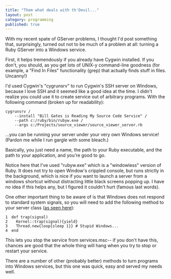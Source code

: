 ```yaml
---
title: "Them what deals with th'Devil..."
layout: post
category: programming
published: true
---
```

With my recent spate of GServer problems, I thought I'd post something that, surprisingly, turned out not to be much of a problem at all: turning a Ruby GServer into a Windows service.

<!-- more -->

First, it helps tremendously if you already have Cygwin installed.  If you don't, you should, as you get lots of UNIX-y command-line goodness (for example, a "Find In Files" functionality (grep) that actually finds stuff in files.  Uncanny!)

I'd used Cygwin's "cygrunsrv" to run Cygwin's SSH server on Windows, because I love SSH and it seemed like a good idea at the time.  I didn't realize you could use it to create service out of arbitrary programs.  With the following command (broken up for readability):

    cygrunsrv /
        --install "Bill Gates is Reading My Source Code Service" /
        --path c:/ruby/bin/rubyw.exe /
        --args c:/Projects/source_viewer/source_viewer_server.rb


...you can be running your server under your very own Windows service!  (Pardon me while I run gargle with some bleach.)

Basically, you just need a name, the path to your Ruby executable, and the path to your application, and you're good to go.  

Notice here that I've used "rubyw.exe" which is a "windowless" version of Ruby.  It does not try to open Window's crippled console, but runs strictly in the background, which is nice if you want to launch a server from a windows shortcut without distracting little black screens popping up.  I have no idea if this helps any, but I figured it couldn't hurt (famous last words).

One other important thing to be aware of is that Windows does not respond to standard system signals, so you will need to add the following method to your server class ([as seen here](http://blade.nagaokaut.ac.jp/cgi-bin/scat.rb/ruby/ruby-talk/109133)):

<div class="ruby"><pre style="overflow: hidden;"><code class="line_number" style="float: left; margin-right: 1em">1
2
3
4</code><code><span class="keyword">def </span><span class="method">trap</span><span class="punct">(</span><span class="ident">signal</span><span class="punct">)</span>
&nbsp;&nbsp;<span class="constant">Kernel</span><span class="punct">::</span><span class="ident">trap</span><span class="punct">(</span><span class="ident">signal</span><span class="punct">){</span><span class="keyword">yield</span><span class="punct">}</span> 
&nbsp;&nbsp;<span class="constant">Thread</span><span class="punct">.</span><span class="ident">new</span><span class="punct">{</span><span class="ident">loop</span><span class="punct">{</span><span class="ident">sleep</span> <span class="number">1</span><span class="punct">}}</span> <span class="comment"># Stupid Windows...</span>
<span class="keyword">end</span></code></pre></div>

This lets you stop the service from services.msc-- if you don't have this, chances are good that the whole thing will hang when you try to stop or restart your service.

There are a number of other (probably better) methods to turn programs into Windows services, but this one was quick, easy and served my needs well.

